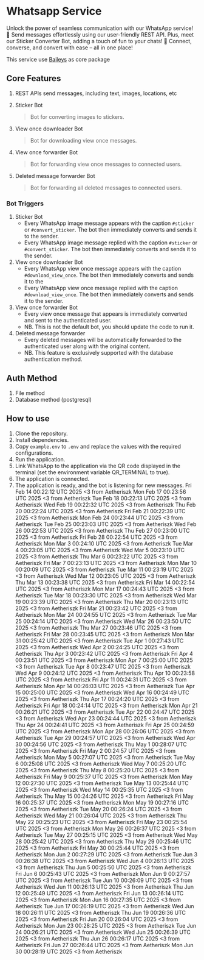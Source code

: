 # Whatsapp Service

Unlock the power of seamless communication with our WhatsApp service! 🚀 Send messages effortlessly using our
user-friendly REST API. Plus, meet our Sticker Converter Bot, adding a touch of fun to your chats! 🌟 Connect, converse,
and convert with ease – all in one place!

This service use <a href="https://github.com/WhiskeySockets/Baileys" target="_blank">Baileys</a> as core package

## Core Features

1. REST APIs send messages, including text, images, locations, etc
2. Sticker Bot

    > Bot for converting images to stickers.

3. View once downloader Bot

    > Bot for downloading view once messages.

4. View once forwarder Bot

    > Bot for forwarding view once messages to connected users.

5. Deleted message forwarder Bot
    > Bot for forwarding all deleted messages to connected users.

### Bot Triggers

1. Sticker Bot
    - Every WhatsApp image message appears with the caption `#sticker` or `#convert_sticker`. The bot then immediately
      converts and sends it to the sender.
    - Every WhatsApp image message replied with the caption `#sticker` or `#convert_sticker`. The bot then immediately
      converts and sends it to the sender.
2. View once downloader Bot
    - Every WhatsApp view once message appears with the caption `#download_view_once`. The bot then immediately converts
      and sends it to the
    - Every WhatsApp view once message replied with the caption `#download_view_once`. The bot then immediately converts
      and sends it to the sender.
3. View once forwarder Bot
    - Every view once message that appears is immediately converted and sent to the authenticated user.
    - NB. This is not the default bot, you should update the code to run it.
4. Deleted message forwarder
    - Every deleted messages will be automatically forwarded to the authenticated user along with the original content.
    - NB. This feature is exclusively supported with the database authentication method.

## Auth Method

1. File method
2. Database method (postgresql)

## How to use

1. Clone the repository.
2. Install dependencies.
3. Copy `example.env` to `.env` and replace the values with the required configurations.
4. Run the application.
5. Link WhatsApp to the application via the QR code displayed in the terminal (set the environment variable QR_TERMINAL
   to true).
6. The application is connected.
7. The application is ready, and the bot is listening for new messages.
Fri Feb 14 00:22:12 UTC 2025 <3 from Aetheriszk
Mon Feb 17 00:23:56 UTC 2025 <3 from Aetheriszk
Tue Feb 18 00:22:13 UTC 2025 <3 from Aetheriszk
Wed Feb 19 00:22:32 UTC 2025 <3 from Aetheriszk
Thu Feb 20 00:22:24 UTC 2025 <3 from Aetheriszk
Fri Feb 21 00:22:39 UTC 2025 <3 from Aetheriszk
Mon Feb 24 00:23:44 UTC 2025 <3 from Aetheriszk
Tue Feb 25 00:23:03 UTC 2025 <3 from Aetheriszk
Wed Feb 26 00:22:53 UTC 2025 <3 from Aetheriszk
Thu Feb 27 00:23:00 UTC 2025 <3 from Aetheriszk
Fri Feb 28 00:22:54 UTC 2025 <3 from Aetheriszk
Mon Mar  3 00:24:10 UTC 2025 <3 from Aetheriszk
Tue Mar  4 00:23:05 UTC 2025 <3 from Aetheriszk
Wed Mar  5 00:23:10 UTC 2025 <3 from Aetheriszk
Thu Mar  6 00:23:22 UTC 2025 <3 from Aetheriszk
Fri Mar  7 00:23:13 UTC 2025 <3 from Aetheriszk
Mon Mar 10 00:20:09 UTC 2025 <3 from Aetheriszk
Tue Mar 11 00:23:19 UTC 2025 <3 from Aetheriszk
Wed Mar 12 00:23:05 UTC 2025 <3 from Aetheriszk
Thu Mar 13 00:23:38 UTC 2025 <3 from Aetheriszk
Fri Mar 14 00:22:54 UTC 2025 <3 from Aetheriszk
Mon Mar 17 00:24:43 UTC 2025 <3 from Aetheriszk
Tue Mar 18 00:23:30 UTC 2025 <3 from Aetheriszk
Wed Mar 19 00:23:39 UTC 2025 <3 from Aetheriszk
Thu Mar 20 00:23:13 UTC 2025 <3 from Aetheriszk
Fri Mar 21 00:23:42 UTC 2025 <3 from Aetheriszk
Mon Mar 24 00:24:55 UTC 2025 <3 from Aetheriszk
Tue Mar 25 00:24:14 UTC 2025 <3 from Aetheriszk
Wed Mar 26 00:23:50 UTC 2025 <3 from Aetheriszk
Thu Mar 27 00:23:46 UTC 2025 <3 from Aetheriszk
Fri Mar 28 00:23:45 UTC 2025 <3 from Aetheriszk
Mon Mar 31 00:25:42 UTC 2025 <3 from Aetheriszk
Tue Apr  1 00:27:43 UTC 2025 <3 from Aetheriszk
Wed Apr  2 00:24:25 UTC 2025 <3 from Aetheriszk
Thu Apr  3 00:23:42 UTC 2025 <3 from Aetheriszk
Fri Apr  4 00:23:51 UTC 2025 <3 from Aetheriszk
Mon Apr  7 00:25:00 UTC 2025 <3 from Aetheriszk
Tue Apr  8 00:23:47 UTC 2025 <3 from Aetheriszk
Wed Apr  9 00:24:12 UTC 2025 <3 from Aetheriszk
Thu Apr 10 00:23:58 UTC 2025 <3 from Aetheriszk
Fri Apr 11 00:24:31 UTC 2025 <3 from Aetheriszk
Mon Apr 14 00:26:03 UTC 2025 <3 from Aetheriszk
Tue Apr 15 00:25:00 UTC 2025 <3 from Aetheriszk
Wed Apr 16 00:24:49 UTC 2025 <3 from Aetheriszk
Thu Apr 17 00:24:20 UTC 2025 <3 from Aetheriszk
Fri Apr 18 00:24:14 UTC 2025 <3 from Aetheriszk
Mon Apr 21 00:26:21 UTC 2025 <3 from Aetheriszk
Tue Apr 22 00:24:47 UTC 2025 <3 from Aetheriszk
Wed Apr 23 00:24:44 UTC 2025 <3 from Aetheriszk
Thu Apr 24 00:24:41 UTC 2025 <3 from Aetheriszk
Fri Apr 25 00:24:59 UTC 2025 <3 from Aetheriszk
Mon Apr 28 00:26:06 UTC 2025 <3 from Aetheriszk
Tue Apr 29 00:24:57 UTC 2025 <3 from Aetheriszk
Wed Apr 30 00:24:56 UTC 2025 <3 from Aetheriszk
Thu May  1 00:28:07 UTC 2025 <3 from Aetheriszk
Fri May  2 00:24:57 UTC 2025 <3 from Aetheriszk
Mon May  5 00:27:07 UTC 2025 <3 from Aetheriszk
Tue May  6 00:25:08 UTC 2025 <3 from Aetheriszk
Wed May  7 00:25:20 UTC 2025 <3 from Aetheriszk
Thu May  8 00:25:20 UTC 2025 <3 from Aetheriszk
Fri May  9 00:25:37 UTC 2025 <3 from Aetheriszk
Mon May 12 00:27:30 UTC 2025 <3 from Aetheriszk
Tue May 13 00:25:44 UTC 2025 <3 from Aetheriszk
Wed May 14 00:25:35 UTC 2025 <3 from Aetheriszk
Thu May 15 00:24:26 UTC 2025 <3 from Aetheriszk
Fri May 16 00:25:37 UTC 2025 <3 from Aetheriszk
Mon May 19 00:27:16 UTC 2025 <3 from Aetheriszk
Tue May 20 00:26:24 UTC 2025 <3 from Aetheriszk
Wed May 21 00:26:04 UTC 2025 <3 from Aetheriszk
Thu May 22 00:25:23 UTC 2025 <3 from Aetheriszk
Fri May 23 00:25:54 UTC 2025 <3 from Aetheriszk
Mon May 26 00:26:37 UTC 2025 <3 from Aetheriszk
Tue May 27 00:25:15 UTC 2025 <3 from Aetheriszk
Wed May 28 00:25:42 UTC 2025 <3 from Aetheriszk
Thu May 29 00:25:46 UTC 2025 <3 from Aetheriszk
Fri May 30 00:25:44 UTC 2025 <3 from Aetheriszk
Mon Jun  2 00:27:29 UTC 2025 <3 from Aetheriszk
Tue Jun  3 00:26:38 UTC 2025 <3 from Aetheriszk
Wed Jun  4 00:26:13 UTC 2025 <3 from Aetheriszk
Thu Jun  5 00:25:50 UTC 2025 <3 from Aetheriszk
Fri Jun  6 00:25:43 UTC 2025 <3 from Aetheriszk
Mon Jun  9 00:27:57 UTC 2025 <3 from Aetheriszk
Tue Jun 10 00:26:09 UTC 2025 <3 from Aetheriszk
Wed Jun 11 00:26:13 UTC 2025 <3 from Aetheriszk
Thu Jun 12 00:25:49 UTC 2025 <3 from Aetheriszk
Fri Jun 13 00:26:14 UTC 2025 <3 from Aetheriszk
Mon Jun 16 00:27:35 UTC 2025 <3 from Aetheriszk
Tue Jun 17 00:26:19 UTC 2025 <3 from Aetheriszk
Wed Jun 18 00:26:11 UTC 2025 <3 from Aetheriszk
Thu Jun 19 00:26:36 UTC 2025 <3 from Aetheriszk
Fri Jun 20 00:26:04 UTC 2025 <3 from Aetheriszk
Mon Jun 23 00:28:25 UTC 2025 <3 from Aetheriszk
Tue Jun 24 00:26:21 UTC 2025 <3 from Aetheriszk
Wed Jun 25 00:26:39 UTC 2025 <3 from Aetheriszk
Thu Jun 26 00:26:17 UTC 2025 <3 from Aetheriszk
Fri Jun 27 00:26:44 UTC 2025 <3 from Aetheriszk
Mon Jun 30 00:28:19 UTC 2025 <3 from Aetheriszk

